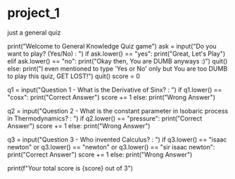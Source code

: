 # project_1
just a general quiz

print("Welcome to General Knowledge Quiz game")
ask = input("Do you want to play? (Yes/No) : ")
if ask.lower() == "yes":
    print("Great, Let's Play")
elif ask.lower() == "no":
    print("Okay then, You are DUMB anyways :)")
    quit()
else:
    print("I even mentioned to type 'Yes or No' only but You are too DUMB to play this quiz, GET LOST!")
    quit()
score = 0

q1 = input("Question 1 - What is the Derivative of Sinx? : ")
if q1.lower() == "cosx":
    print("Correct Answer")
    score += 1
else:
    print("Wrong Answer")

q2 = input("Question 2 - What is the constant parameter in Isobaric process in Thermodynamics? : ")
if q2.lower() == "pressure":
    print("Correct Answer")
    score += 1
else:
    print("Wrong Answer")

q3 = input("Question 3 - Who invented Calculus? : ")
if q3.lower() == "isaac newton" or q3.lower() == "newton" or q3.lower() == "sir isaac newton":
    print("Correct Answer")
    score += 1
else:
    print("Wrong Answer")

print(f"Your total score is {score} out of 3")
